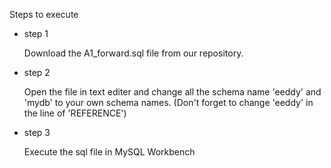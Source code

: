 Steps to execute

- step 1
    
    Download the A1_forward.sql file from our repository.
    
- step 2
    
    Open the file in text editer and change all the schema name 'eeddy' and 'mydb'
    to your own schema names. (Don't forget to change 'eeddy' in the line of 'REFERENCE')
    
- step 3 
    
    Execute the sql file in MySQL Workbench